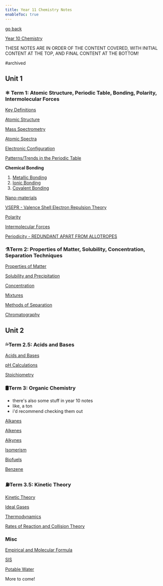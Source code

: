 ```yaml
---
title: Year 11 Chemistry Notes
enableToc: true
---
```


[go back](Subjects.md)

[Year 10 Chemistry](archive/10Subjects/10Chemistry.md)


THESE NOTES ARE IN ORDER OF THE CONTENT COVERED, WITH INITIAL CONTENT AT THE TOP, AND FINAL CONTENT AT THE BOTTOM!

#archived

## Unit 1

### ⚛️ Term 1: Atomic Structure, Periodic Table, Bonding, Polarity, Intermolecular Forces

[Key Definitions](archive/11Chemistry/Definitions.md)

[Atomic Structure](archive/11Chemistry/AtomicStructure.md)

[Mass Spectrometry](archive/11Chemistry/MassSpectrometry.md)

[Atomic Spectra](archive/11Chemistry/AtomicSpectra.md)

[Electronic Configuration](archive/11Chemistry/ElectronicConfig.md)

[Patterns/Trends in the Periodic Table](archive/11Chemistry/Patterns.md)

**Chemical Bonding**
1. [Metallic Bonding](archive/11Chemistry/metal.md) 
2. [Ionic Bonding](archive/11Chemistry/ionic.md)
3. [Covalent Bonding](archive/11Chemistry/covalent.md)

[Nano-materials](archive/11Chemistry/Nanomaterials.md)

[VSEPR - Valence Shell Electron Repulsion Theory](archive/11Chemistry/VSEPR.md)

[Polarity](archive/11Chemistry/Polarity.md)

[Intermolecular Forces](archive/11Chemistry/IntermolecularForces.md)

[Periodicity - REDUNDANT APART FROM ALLOTROPES](archive/11Chemistry/Periodicity.md)

### ⚗️Term 2: Properties of Matter, Solubility, Concentration, Separation Techniques

[Properties of Matter](archive/11Chemistry/PropertiesofMatter.md)

[Solubility and Precipitation](archive/11Chemistry/SolubilityPrecipitation.md)

[Concentration](archive/11Chemistry/Concentration.md)

[Mixtures](archive/11Chemistry/Mixtures.md)

[Methods of Separation](archive/11Chemistry/MethodsOfSeparation.md)

[Chromatography](archive/11Chemistry/Chromatography.md)

## Unit 2

### 💦Term 2.5: Acids and Bases

[Acids and Bases](archive/11Chemistry/AcidsandBases.md)

[pH Calculations](archive/11Chemistry/pHCalculations.md)

[Stoichiometry](archive/11Chemistry/Stoichiometry.md)

### 🛢️Term 3: Organic Chemistry
- there's also some stuff in year 10 notes
- like, a ton
- i'd recommend checking them out

[Alkanes](archive/11Chemistry/Alkanes.md)

[Alkenes](archive/11Chemistry/Alkenes.md)

[Alkynes](archive/11Chemistry/Alkynes.md)

[Isomerism](archive/11Chemistry/Isomerism.md)

[Biofuels](archive/11Chemistry/Biofuels.md)

[Benzene](archive/11Chemistry/Benzene.md)

### ⛽️Term 3.5: Kinetic Theory

[Kinetic Theory](archive/11Chemistry/Kinetic-Theory.md)

[Ideal Gases](archive/11Chemistry/IdealGases.md)

[Thermodynamics](archive/11Chemistry/thermodynamics.md)

[Rates of Reaction and Collision Theory](archive/11Chemistry/reaction-rates-and-collision-theory.md)

### Misc

[Empirical and Molecular Formula](archive/11Chemistry/Formula.md)

[SIS](archive/11Chemistry/SIS.md)

[Potable Water](archive/11Chemistry/PotableWater.md)

More to come!